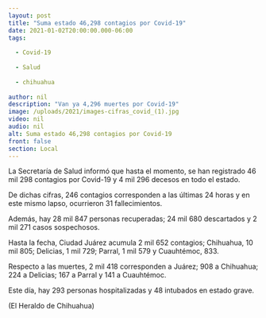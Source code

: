 ```yaml
---
layout: post
title: "Suma estado 46,298 contagios por Covid-19"
date: 2021-01-02T20:00:00.000-06:00
tags:
  
  - Covid-19
  
  - Salud
  
  - chihuahua
  
author: nil
description: "Van ya 4,296 muertes por Covid-19"
image: /uploads/2021/images-cifras_covid_(1).jpg
video: nil
audio: nil
alt: Suma estado 46,298 contagios por Covid-19
front: false
section: Local
---
```


La Secretaría de Salud informó que hasta el momento, se han registrado 46 mil 298 contagios por Covid-19 y 4 mil 296 decesos en todo el estado.

De dichas cifras, 246 contagios corresponden a las últimas 24 horas y en este mismo lapso, ocurrieron 31 fallecimientos.

Además, hay 28 mil 847 personas recuperadas; 24 mil 680 descartados y 2 mil 271 casos sospechosos.

Hasta la fecha, Ciudad Juárez acumula 2 mil 652 contagios; Chihuahua, 10 mil 805; Delicias, 1 mil 729; Parral, 1 mil 579 y Cuauhtémoc, 833.

Respecto a las muertes, 2 mil 418 corresponden a Juárez; 908 a Chihuahua; 224 a Delicias; 167 a Parral y 141 a Cuauhtémoc.

Este día, hay 293 personas hospitalizadas y 48 intubados en estado grave.

(El Heraldo de Chihuahua)